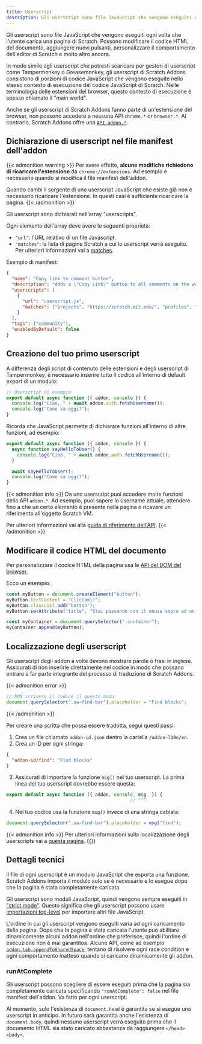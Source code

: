 ```yaml
---
title: Userscript
description: Gli userscript sono file JavaScript che vengono eseguiti ogni volta che l'utente carica una pagina di Scratch. Possono modificare il codice HTML del documento, aggiungere nuovi pulsanti, personalizzare il comportamento dell'editor di Scratch e molto altro ancora.
---
```


Gli userscript sono file JavaScript che vengono eseguiti ogni volta che l'utente carica una pagina di Scratch. Possono modificare il codice HTML del documento, aggiungere nuovi pulsanti, personalizzare il comportamento dell'editor di Scratch e molto altro ancora.

In modo simile agli userscript che potresti scaricare per gestori di userscript come Tampermonkey o Greasemonkey, gli userscript di Scratch Addons consistono di porzioni di codice JavaScript che vengono eseguite nello stesso contesto di esecuzione del codice JavaScript di Scratch. Nelle terminologia delle estensioni del browser, questo contesto di esecuzione è spesso chiamato il "main world".

Anche se gli userscript di Scratch Addons fanno parte di un'estensione del browser, non possono accedere a nessuna API `chrome.*` or `browser.*`. Al contrario, Scratch Addons offre una [`API addon.*`](/docs/reference/addon-api/). 


## Dichiarazione di userscript nel file manifest dell'addon

{{< admonition warning >}}
Per avere effetto, **alcune modifiche richiedono di ricaricare l'estensione** da `chrome://extensions`. Ad esempio è necessario quando si modifica il file manifest dell'addon.

Quando cambi il sorgente di uno userscript JavaScript che esiste già non è necessario ricaricare l'estensione. In questi casi è sufficiente ricaricare la pagina.
{{< /admonition >}}

Gli userscript sono dichiarati nell'array "userscripts".

Ogni elemento dell'array deve avere le seguenti proprietà:
- `"url"`: l'URL relativo di un file Javascript.
- `"matches"`: la lista di pagine Scratch a cui lo userscript verrà eseguito. Per ulteriori informazioni vai a [matches](/docs/reference/addon-manifest/#matches).

Esempio di manifest:
```json
{
  "name": "Copy link to comment button",
  "description": "Adds a \"Copy Link\" button to all comments on the website, next to the \"Report\" button.",
  "userscripts": [
    {
      "url": "userscript.js",
      "matches": ["projects", "https://scratch.mit.edu/", "profiles", "studios"]
    }
  ],
  "tags": ["community"],
  "enabledByDefault": false
}
```

## Creazione del tuo primo userscript

A differenza degli script di contenuto delle estensioni e degli userscript di Tampermonkey, è necessario inserire tutto il codice all'interno di default export di un modulo:
 
```js
// Userscript di esempio
export default async function ({ addon, console }) {
  console.log("Ciao, " + await addon.auth.fetchUsername());
  console.log("Come va oggi?");
}
```

Ricorda che JavaScript permette di dichiarare funzioni all'interno di altre funzioni, ad esempio:
```js
export default async function ({ addon, console }) {
  async function sayHelloToUser() {
    console.log("Ciao, " + await addon.auth.fetchUsername());
  }

  await sayHelloToUser();
  console.log("Come va oggi?");
}
```

{{< admonition info >}}
Da uno userscript puoi accedere molte funzioni della API `addon.*`. Ad esempio, puoi sapere lo username attuale, attendere fino a che un certo elemento è presente nella pagina o ricavare un riferimento all'oggetto Scratch VM.

Per ulteriori informazioni vai alla [guida di riferimento dell'API](/docs/reference/addon-api/).
{{< /admonition >}}


## Modificare il codice HTML del documento 

Per personalizzare il codice HTML della pagina usa le [API del DOM del browser](https://developer.mozilla.org/en-US/docs/Web/API/HTML_DOM_API).

Ecco un esempio:
```js
const myButton = document.createElement("button");
myButton.textContent = "Cliccami!";
myButton.classList.add("button");
myButton.setAttribute("title", "Stai passando con il mouse sopra ad un pulsante");

const myContainer = document.querySelector(".container");
myContainer.append(myButton);
```

## Localizzazione degli userscript

Gli userscript degli addon a volte devono mostrare parole o frasi in inglese. Assicurati di non inserirle direttamente nel codice in modo che possano entrare a far parte integrante del processo di traduzione di Scratch Addons. 

{{< admonition error >}}
```js
// NON scrivere il codice il questo modo:
document.querySelector(".sa-find-bar").placeholder = "Find blocks";
```
{{< /admonition >}}

Per creare una scritta che possa essere tradotta, segui questi passi:
1. Crea un file chiamato `addon-id.json` dentro la cartella `/addon-l10n/en`.
2. Crea un ID per ogni stringa:
```json
{
  "addon-id/find": "Find blocks"
}
```
3. Assicurati di importare la funzione `msg()` nel tuo userscript. La prima linea del tuo userscript dovrebbe essere questa:
```js
export default async function ({ addon, console, msg  }) {
                                              // ^^^
```
4. Nel tuo codice usa la funzione `msg()` invece di una stringa cablata:
```js
document.querySelector(".sa-find-bar").placeholder = msg("find");
```

{{< admonition info >}}
Per ulteriori informazioni sulla localizzazione degli userscripts vai a [questa pagina](/docs/localization/localizing-addons/).
{{</admonition >}}


## Dettagli tecnici 

Il file di ogni userscript è un modulo JavaScript che esporta una funzione. Scratch Addons importa il modulo solo se è necessario e lo esegue dopo che la pagina è stata completamente caricata.

Gli userscript sono moduli JavaScript, quindi vengono sempre eseguiti in ["strict mode"](https://developer.mozilla.org/en-US/docs/Web/JavaScript/Reference/Strict_mode). Questo significa che gli userscript possono usare [importazioni top-level](https://developer.mozilla.org/en-US/docs/Web/JavaScript/Reference/Statements/import) per importare altri file JavaScript.

L'ordine in cui gli userscript vengono eseguiti varia ad ogni caricamento della pagina. Dopo che la pagina è stata caricata l'utente può abilitare dinamicamente alcuni addon nell'ordine che preferisce, quindi l'ordine di esecuzione non è mai garantitoa. Alcune API, come ad esempio [`addon.tab.appendToSharedSpace`](/docs/reference/addon-api/addon.tab/addon.tab.appendtosharedspace/), tentano di risolvere ogni race condition e ogni comportamento inatteso quando si caricano dinamicamente gli addon.

### runAtComplete

Gli userscript possono scegliere di essere eseguiti prima che la pagina sia completamente caricata specificando `"runAtComplete": false` nel file manifest dell'addon. Va fatto per ogni userscript.

Al momento, solo l'esistenza di `document.head` è garantita se si esegue uno userscript in anticipo. In futuro sarà garantita anche l'esistenza di `document.body`, quindi nessuno userscript verrà eseguito prima che il documento HTML sia stato caricato abbastanza da raggiungere `</head> <body>`.
